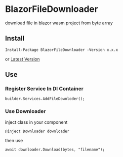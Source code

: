 # BlazorFileDownloader
download file in blazor wasm project from byte array

## Install
`
Install-Package BlazorFileDownloader -Version x.x.x
`

or 
[Latest Version](https://www.nuget.org/packages/BlazorFileDownloader/)

## Use
### Register Service In DI Container
```
builder.Services.AddFileDownloder();
```

### Use Downloader
inject class in your component
```
@inject Downloader downloader
```
then use
```
await downloader.Download(bytes, "filename"); 
```
